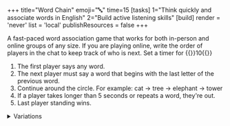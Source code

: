 +++
title="Word Chain"
emoji="🔤"
time=15
[tasks]
1="Think quickly and associate words in English"
2="Build active listening skills"
[build]
render = 'never'
list = 'local'
publishResources = false
+++

A fast-paced word association game that works for both in-person and online groups of any size. If you are playing online, write the order of players in the chat to keep track of who is next. Set a timer for {{<timer>}}10{{</timer>}}

1. The first player says any word.
1. The next player must say a word that begins with the last letter of the previous word.
1. Continue around the circle. For example: cat → tree → elephant → tower
1. If a player takes longer than 5 seconds or repeats a word, they're out.
1. Last player standing wins.

<details><summary>Variations</summary>

- Restrict words to specific categories (animals, countries, food)
- Words must be exactly 4 letters long
- Words must be related to the previous word in meaning

</details>
